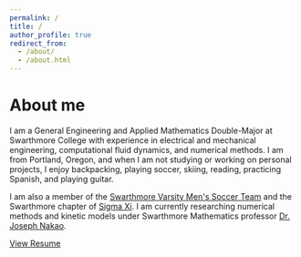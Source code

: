 ```yaml
---
permalink: /
title: /
author_profile: true
redirect_from: 
  - /about/
  - /about.html
---
```


About me
======

I am a General Engineering and Applied Mathematics Double-Major at Swarthmore College with experience in electrical and mechanical engineering, computational fluid dynamics, and numerical methods. I am from Portland, Oregon, and when I am not studying or working on personal projects, I enjoy backpacking, playing soccer, skiing, reading, practicing Spanish, and playing guitar.

I am also a member of the [Swarthmore Varsity Men's Soccer Team](https://swarthmoreathletics.com/sports/mens-soccer) and the Swarthmore chapter of [Sigma Xi](https://www.swarthmore.edu/sigma-xi). I am currently researching numerical methods and kinetic models under Swarthmore Mathematics professor [Dr. Joseph Nakao](https://jhknakao.github.io/).

[View Resume](/files/Resume.pdf)
